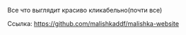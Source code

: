Все что выглядит красиво кликабельно(почти все)

Ссылка: https://github.com/malishkaddf/malishka-website
